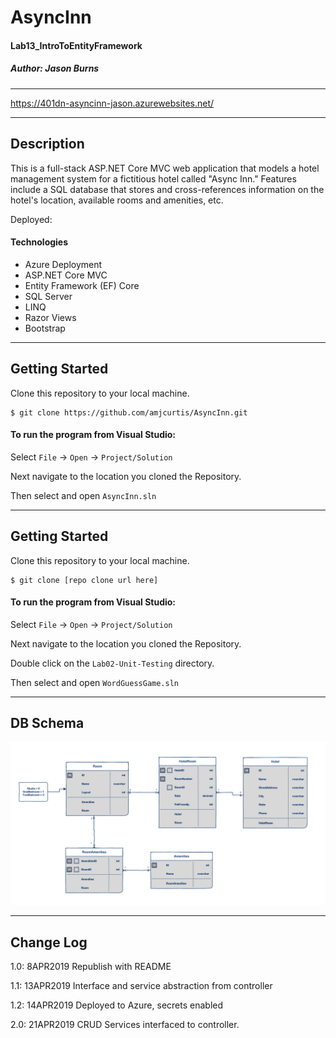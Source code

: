 # AsyncInn
#### Lab13_IntroToEntityFramework
##### *Author: Jason Burns*

------------------------------

https://401dn-asyncinn-jason.azurewebsites.net/

------------------------------

## Description

This is a full-stack ASP.NET Core MVC web application that models a hotel management system for a fictitious hotel called "Async Inn." Features include a SQL database that stores and cross-references information on the hotel's location, available rooms and amenities, etc.

Deployed: 

#### Technologies

* Azure Deployment
* ASP.NET Core MVC
* Entity Framework (EF) Core
* SQL Server
* LINQ
* Razor Views
* Bootstrap

------------------------------

## Getting Started

Clone this repository to your local machine.
```
$ git clone https://github.com/amjcurtis/AsyncInn.git
```
#### To run the program from Visual Studio:
Select ```File``` -> ```Open``` -> ```Project/Solution```

Next navigate to the location you cloned the Repository.

Then select and open ```AsyncInn.sln```

------------------------------

## Getting Started
Clone this repository to your local machine.
```
$ git clone [repo clone url here]
```
#### To run the program from Visual Studio:
Select ```File``` -> ```Open``` -> ```Project/Solution```

Next navigate to the location you cloned the Repository.

Double click on the ```Lab02-Unit-Testing``` directory.

Then select and open ```WordGuessGame.sln```

------------------------------

## DB Schema

![CLI](https://github.com/IanGifford261/AsyncInn/raw/master/Async_Inn/Async_Inn/Assets/AsyncInn.png) <br>

------------------------------

## Change Log

1.0: 8APR2019 Republish with README

1.1: 13APR2019 Interface and service abstraction from controller

1.2: 14APR2019 Deployed to Azure, secrets enabled

2.0: 21APR2019 CRUD Services interfaced to controller.

